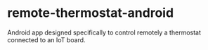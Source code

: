 # remote-thermostat-android
Android app designed specifically to control remotely a thermostat connected to an IoT board.
